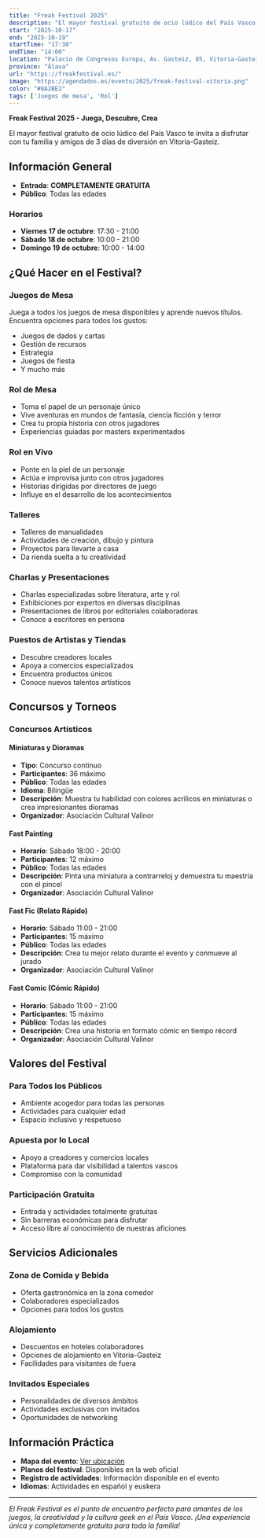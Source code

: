 ```yaml
---
title: "Freak Festival 2025"
description: "El mayor festival gratuito de ocio lúdico del País Vasco. Tres días de diversión con juegos de mesa, rol, talleres, charlas, concursos y actividades para toda la familia en Vitoria-Gasteiz."
start: "2025-10-17"
end: "2025-10-19"
startTime: "17:30"
endTime: "14:00"
location: "Palacio de Congresos Europa, Av. Gasteiz, 85, Vitoria-Gasteiz"
province: "Álava"
url: "https://freakfestival.es/"
image: "https://agendados.es/evento/2025/freak-festival-vitoria.png"
color: "#8A2BE2"
tags: ['Juegos de mesa', 'Rol']
---
```


**Freak Festival 2025 - Juega, Descubre, Crea**

El mayor festival gratuito de ocio lúdico del País Vasco te invita a disfrutar con tu familia y amigos de 3 días de diversión en Vitoria-Gasteiz.

## Información General

- **Entrada**: **COMPLETAMENTE GRATUITA**
- **Público**: Todas las edades

### Horarios

- **Viernes 17 de octubre**: 17:30 - 21:00
- **Sábado 18 de octubre**: 10:00 - 21:00
- **Domingo 19 de octubre**: 10:00 - 14:00

## ¿Qué Hacer en el Festival?

### Juegos de Mesa
Juega a todos los juegos de mesa disponibles y aprende nuevos títulos. Encuentra opciones para todos los gustos:
- Juegos de dados y cartas
- Gestión de recursos
- Estrategia
- Juegos de fiesta
- Y mucho más

### Rol de Mesa
- Toma el papel de un personaje único
- Vive aventuras en mundos de fantasía, ciencia ficción y terror
- Crea tu propia historia con otros jugadores
- Experiencias guiadas por masters experimentados

### Rol en Vivo
- Ponte en la piel de un personaje
- Actúa e improvisa junto con otros jugadores
- Historias dirigidas por directores de juego
- Influye en el desarrollo de los acontecimientos

### Talleres
- Talleres de manualidades
- Actividades de creación, dibujo y pintura
- Proyectos para llevarte a casa
- Da rienda suelta a tu creatividad

### Charlas y Presentaciones
- Charlas especializadas sobre literatura, arte y rol
- Exhibiciones por expertos en diversas disciplinas
- Presentaciones de libros por editoriales colaboradoras
- Conoce a escritores en persona

### Puestos de Artistas y Tiendas
- Descubre creadores locales
- Apoya a comercios especializados
- Encuentra productos únicos
- Conoce nuevos talentos artísticos

## Concursos y Torneos

### Concursos Artísticos

#### Miniaturas y Dioramas
- **Tipo**: Concurso continuo
- **Participantes**: 36 máximo
- **Público**: Todas las edades
- **Idioma**: Bilingüe
- **Descripción**: Muestra tu habilidad con colores acrílicos en miniaturas o crea impresionantes dioramas
- **Organizador**: Asociación Cultural Valinor

#### Fast Painting
- **Horario**: Sábado 18:00 - 20:00
- **Participantes**: 12 máximo
- **Público**: Todas las edades
- **Descripción**: Pinta una miniatura a contrarreloj y demuestra tu maestría con el pincel
- **Organizador**: Asociación Cultural Valinor

#### Fast Fic (Relato Rápido)
- **Horario**: Sábado 11:00 - 21:00
- **Participantes**: 15 máximo
- **Público**: Todas las edades
- **Descripción**: Crea tu mejor relato durante el evento y conmueve al jurado
- **Organizador**: Asociación Cultural Valinor

#### Fast Comic (Cómic Rápido)
- **Horario**: Sábado 11:00 - 21:00
- **Participantes**: 15 máximo
- **Público**: Todas las edades
- **Descripción**: Crea una historia en formato cómic en tiempo récord
- **Organizador**: Asociación Cultural Valinor

## Valores del Festival

### Para Todos los Públicos
- Ambiente acogedor para todas las personas
- Actividades para cualquier edad
- Espacio inclusivo y respetuoso

### Apuesta por lo Local
- Apoyo a creadores y comercios locales
- Plataforma para dar visibilidad a talentos vascos
- Compromiso con la comunidad

### Participación Gratuita
- Entrada y actividades totalmente gratuitas
- Sin barreras económicas para disfrutar
- Acceso libre al conocimiento de nuestras aficiones

## Servicios Adicionales

### Zona de Comida y Bebida
- Oferta gastronómica en la zona comedor
- Colaboradores especializados
- Opciones para todos los gustos

### Alojamiento
- Descuentos en hoteles colaboradores
- Opciones de alojamiento en Vitoria-Gasteiz
- Facilidades para visitantes de fuera

### Invitados Especiales
- Personalidades de diversos ámbitos
- Actividades exclusivas con invitados
- Oportunidades de networking

## Información Práctica

- **Mapa del evento**: [Ver ubicación](https://goo.gl/maps/KvYQ6pMJYgf7cYjq5)
- **Planos del festival**: Disponibles en la web oficial
- **Registro de actividades**: Información disponible en el evento
- **Idiomas**: Actividades en español y euskera

---

*El Freak Festival es el punto de encuentro perfecto para amantes de los juegos, la creatividad y la cultura geek en el País Vasco. ¡Una experiencia única y completamente gratuita para toda la familia!*
